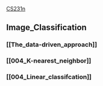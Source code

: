 [CS231n](http://cs231n.stanford.edu/2017/syllabus.html)
## Image_Classification
### [[The_data-driven_approach]]
### [[004_K-nearest_neighbor]]
### [[004_Linear_classifcation]]
